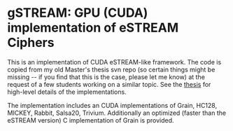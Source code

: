 # gSTREAM: GPU (CUDA) implementation of eSTREAM Ciphers #

This is an implementation of CUDA eSTREAM-like framework. The code
is copied from my old Master's thesis svn repo (so certain things
might be missing -- if you find that this is the case, please let me
know) at the request of a few students working on a similar topic.
See the [thesis](http://www.deian.net/pubs/stefan:2011:analysis.pdf)
for high-level details of the implementations.

The implementation includes an CUDA implementations of Grain, HC128,
MICKEY, Rabbit, Salsa20, Trivium. Additionally an optimized (faster
than the eSTREAM version) C implementation of Grain is provided.

